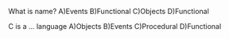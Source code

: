 What is name?
A)Events	B)Functional	C)Objects	D)Functional	

C is a ... language
A)Objects	B)Events	C)Procedural	D)Functional	


